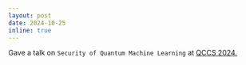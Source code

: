 ```yaml
---
layout: post
date: 2024-10-25
inline: true
---
```


Gave a talk on `Security of Quantum Machine Learning` at [QCCS 2024.](https://caslab.io/events/qccs/2024/index.html)